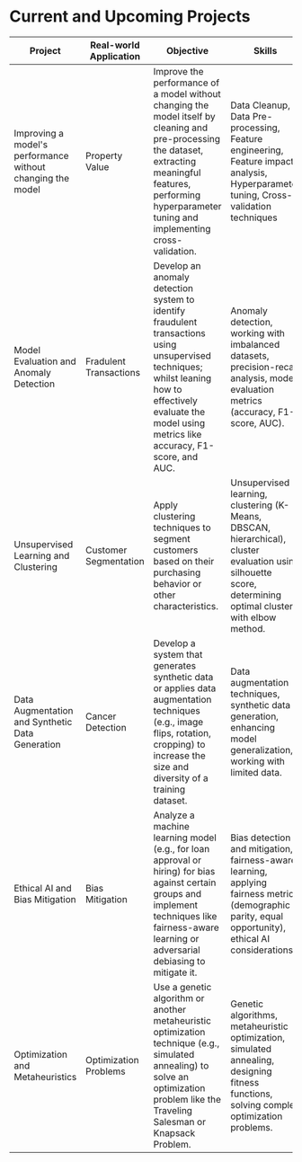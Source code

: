 # Current and Upcoming Projects

|Project|Real-world Application|Objective|Skills|Status|
|---|---|---|---|---|
|Improving a model's performance without changing the model|Property Value|Improve the performance of a model without changing the model itself by cleaning and pre-processing the dataset, extracting meaningful features, performing hyperparameter tuning and implementing cross-validation.|Data Cleanup, Data Pre-processing, Feature engineering, Feature impact analysis, Hyperparameter tuning,  Cross-validation techniques|[Released](https://projects.warwick.ai/Basic_Skills/Project1.html)|
|Model Evaluation and Anomaly Detection|Fradulent Transactions|Develop an anomaly detection system to identify fraudulent transactions using unsupervised techniques; whilst leaning how to effectively evaluate the model using metrics like accuracy, F1-score, and AUC.|Anomaly detection, working with imbalanced datasets, precision-recall analysis, model evaluation metrics (accuracy, F1-score, AUC).|TBD|
|Unsupervised Learning and Clustering|Customer Segmentation|Apply clustering techniques to segment customers based on their purchasing behavior or other characteristics.|Unsupervised learning, clustering (K-Means, DBSCAN, hierarchical), cluster evaluation using silhouette score, determining optimal clusters with elbow method.|TBD|
|Data Augmentation and Synthetic Data Generation|Cancer Detection|Develop a system that generates synthetic data or applies data augmentation techniques (e.g., image flips, rotation, cropping) to increase the size and diversity of a training dataset.|Data augmentation techniques, synthetic data generation, enhancing model generalization, working with limited data.|TBD|
|Ethical AI and Bias Mitigation|Bias Mitigation|Analyze a machine learning model (e.g., for loan approval or hiring) for bias against certain groups and implement techniques like fairness-aware learning or adversarial debiasing to mitigate it.|Bias detection and mitigation, fairness-aware learning, applying fairness metrics (demographic parity, equal opportunity), ethical AI considerations.|TBD|
|Optimization and Metaheuristics|Optimization Problems|Use a genetic algorithm or another metaheuristic optimization technique (e.g., simulated annealing) to solve an optimization problem like the Traveling Salesman or Knapsack Problem.|Genetic algorithms, metaheuristic optimization, simulated annealing, designing fitness functions, solving complex optimization problems.|TBD|
